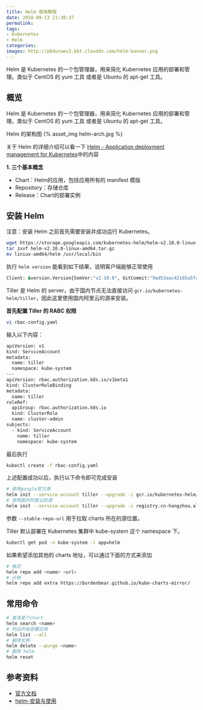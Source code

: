 ```yaml
---
title: Helm 使用教程
date: 2018-09-13 21:30:37
permalink:
tags:
- Kubernetes
- Helm
categories:
images: http://p64urweu3.bkt.clouddn.com/helm-banner.png
---
```

Helm 是 Kubernetes 的一个包管理器，用来简化 Kubernetes 应用的部署和管理。类似于 CentOS 的 yum 工具 或者是 Ubuntu 的 apt-get 工具。
<!-- more -->

## 概览

Helm 是 Kubernetes 的一个包管理器，用来简化 Kubernetes 应用的部署和管理。类似于 CentOS 的 yum 工具 或者是 Ubuntu 的 apt-get 工具。

Helm 的架构图
{% asset_img helm-arch.jpg %}

关于 Helm 的详细介绍可以看一下 [Helm - Application deployment management for Kubernetes](https://www.slideshare.net/alexLM/helm-application-deployment-management-for-kubernetes)中的内容

**1. 三个基本概念**

* Chart：Helm的应用，包括应用所有的 manifest 模版
* Repository：存储仓库
* Release：Chart的部署实例

## 安装 Helm

<p id="div-border-left-red">注意：安装 Helm 之前首先需要安装并成功运行 Kubernetes。</p>

```sh
wget https://storage.googleapis.com/kubernetes-helm/helm-v2.10.0-linux-amd64.tar.gz
tar zxvf helm-v2.10.0-linux-amd64.tar.gz
mv liniux-amd64/helm /usr/local/bin
```
执行 `helm version` 能看到如下结果，说明客户端能够正常使用
```sh
Client: &version.Version{SemVer:"v2.10.0", GitCommit:"9ad53aac42165a5fadc6c87be0dea6b115f93090", GitTreeState:"clean"}
```

Tiller 是 Helm 的 server，由于国内节点无法直接访问 `gcr.io/kubernetes-helm/tiller`，因此这里使用国内阿里云的源来安装。

**首先配置 Tiller 的 RABC 权限**
```sh
vi rbac-config.yaml
```
输入以下内容：
```sh
apiVersion: v1
kind: ServiceAccount
metadata:
  name: tiller
  namespace: kube-system
---
apiVersion: rbac.authorization.k8s.io/v1beta1
kind: ClusterRoleBinding
metadata:
  name: tiller
roleRef:
  apiGroup: rbac.authorization.k8s.io
  kind: ClusterRole
  name: cluster-admin
subjects:
  - kind: ServiceAccount
    name: tiller
    namespace: kube-system
```
最后执行
```sh
kubectl create -f rbac-config.yaml
```

上述配置成功以后，执行以下命令即可完成安装
```sh
# 使用google官方源
helm init --service-account tiller --upgrade -i gcr.io/kubernetes-helm/tiller:v2.10.0
# 使用国内阿里云的源
helm init --service-account tiller --upgrade -i registry.cn-hangzhou.aliyuncs.com/google_containers/tiller:v2.10.0 --stable-repo-url https://kubernetes.oss-cn-hangzhou.aliyuncs.com/charts
```
参数 `--stable-repo-url` 用于拉取 charts 所在的源位置。

Tiller 默认部署在 Kubernetes 集群中 kube-system 这个 namespace 下。
```sh
kubectl get pod -n kube-system -l app=helm
```

如果希望添加其他的 charts 地址，可以通过下面的方式来添加
```sh
# 格式
helm repo add <name> <url>
# 示例
helm repo add extra https://burdenbear.github.io/kube-charts-mirror/
```

## 常用命令

```sh
# 查询某个chart
helm search <name>
# 列出所有部署应用
helm list --all
# 删除实例
helm delete --purge <name>
# 删除 helm
helm reset
```

## 参考资料

* [官方文档](https://docs.helm.sh/using_helm/#role-based-access-control)
* [helm-安装与使用](https://blog.csdn.net/kozazyh/article/details/79537996)